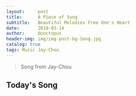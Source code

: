 ```yaml
---
layout:     post
title:      A Piece of Song  
subtitle:   Beautiful Melodies Free One's Heart
date:       2018-03-14
author:     Oooctopus
header-img: img/img-post-bg-Song.jpg
catalog: true
tags: Music Jay-Chou
---
```


> Song from Jay-Chou

<script type="text/javascript" async src="https://cdn.mathjax.org/mathjax/latest/MathJax.js?config=TeX-MML-AM_CHTML"> </script>

## Today's Song
<script src="http://www.xiami.com/widget/player-dynamic?uid=354334468&id=354334468&width=235&height=346&mainColor=FF8719&backColor=494949&type=shuffle&autoplay=1&mode=js"></script>
